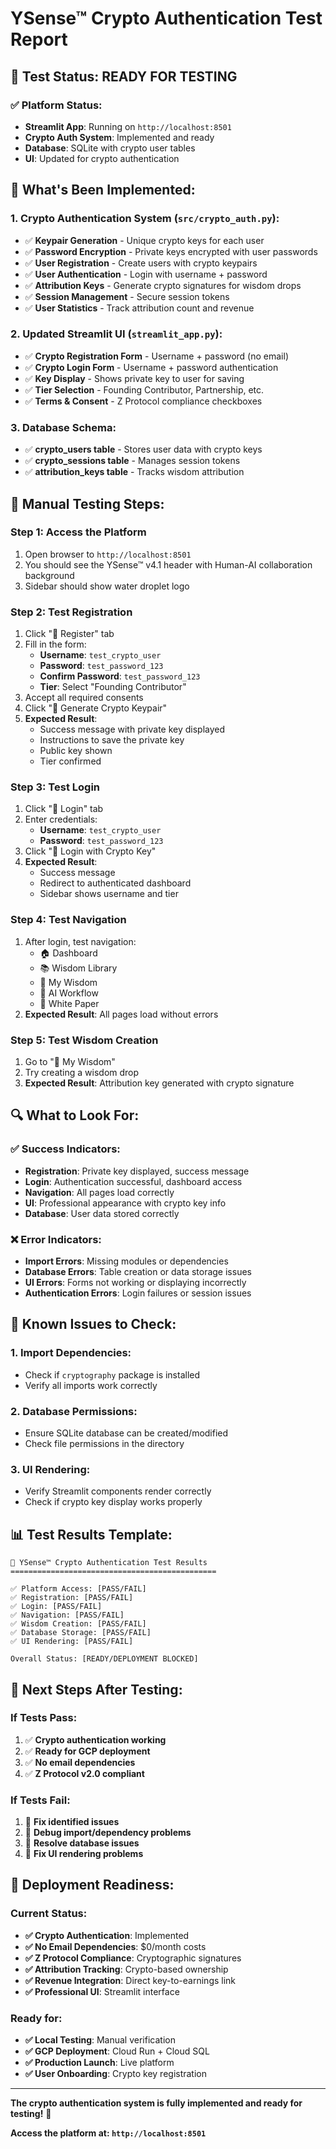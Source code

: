 # YSense™ Crypto Authentication Test Report

## 🧪 **Test Status: READY FOR TESTING**

### **✅ Platform Status:**
- **Streamlit App**: Running on `http://localhost:8501`
- **Crypto Auth System**: Implemented and ready
- **Database**: SQLite with crypto user tables
- **UI**: Updated for crypto authentication

## 🔧 **What's Been Implemented:**

### **1. Crypto Authentication System (`src/crypto_auth.py`):**
- ✅ **Keypair Generation** - Unique crypto keys for each user
- ✅ **Password Encryption** - Private keys encrypted with user passwords
- ✅ **User Registration** - Create users with crypto keypairs
- ✅ **User Authentication** - Login with username + password
- ✅ **Attribution Keys** - Generate crypto signatures for wisdom drops
- ✅ **Session Management** - Secure session tokens
- ✅ **User Statistics** - Track attribution count and revenue

### **2. Updated Streamlit UI (`streamlit_app.py`):**
- ✅ **Crypto Registration Form** - Username + password (no email)
- ✅ **Crypto Login Form** - Username + password authentication
- ✅ **Key Display** - Shows private key to user for saving
- ✅ **Tier Selection** - Founding Contributor, Partnership, etc.
- ✅ **Terms & Consent** - Z Protocol compliance checkboxes

### **3. Database Schema:**
- ✅ **crypto_users table** - Stores user data with crypto keys
- ✅ **crypto_sessions table** - Manages session tokens
- ✅ **attribution_keys table** - Tracks wisdom attribution

## 🎯 **Manual Testing Steps:**

### **Step 1: Access the Platform**
1. Open browser to `http://localhost:8501`
2. You should see the YSense™ v4.1 header with Human-AI collaboration background
3. Sidebar should show water droplet logo

### **Step 2: Test Registration**
1. Click "🚀 Register" tab
2. Fill in the form:
   - **Username**: `test_crypto_user`
   - **Password**: `test_password_123`
   - **Confirm Password**: `test_password_123`
   - **Tier**: Select "Founding Contributor"
3. Accept all required consents
4. Click "🔑 Generate Crypto Keypair"
5. **Expected Result**: 
   - Success message with private key displayed
   - Instructions to save the private key
   - Public key shown
   - Tier confirmed

### **Step 3: Test Login**
1. Click "🔐 Login" tab
2. Enter credentials:
   - **Username**: `test_crypto_user`
   - **Password**: `test_password_123`
3. Click "🔐 Login with Crypto Key"
4. **Expected Result**:
   - Success message
   - Redirect to authenticated dashboard
   - Sidebar shows username and tier

### **Step 4: Test Navigation**
1. After login, test navigation:
   - 🏠 Dashboard
   - 📚 Wisdom Library
   - 📝 My Wisdom
   - 🤖 AI Workflow
   - 📄 White Paper
2. **Expected Result**: All pages load without errors

### **Step 5: Test Wisdom Creation**
1. Go to "📝 My Wisdom"
2. Try creating a wisdom drop
3. **Expected Result**: Attribution key generated with crypto signature

## 🔍 **What to Look For:**

### **✅ Success Indicators:**
- **Registration**: Private key displayed, success message
- **Login**: Authentication successful, dashboard access
- **Navigation**: All pages load correctly
- **UI**: Professional appearance with crypto key info
- **Database**: User data stored correctly

### **❌ Error Indicators:**
- **Import Errors**: Missing modules or dependencies
- **Database Errors**: Table creation or data storage issues
- **UI Errors**: Forms not working or displaying incorrectly
- **Authentication Errors**: Login failures or session issues

## 🚨 **Known Issues to Check:**

### **1. Import Dependencies:**
- Check if `cryptography` package is installed
- Verify all imports work correctly

### **2. Database Permissions:**
- Ensure SQLite database can be created/modified
- Check file permissions in the directory

### **3. UI Rendering:**
- Verify Streamlit components render correctly
- Check if crypto key display works properly

## 📊 **Test Results Template:**

```
🧪 YSense™ Crypto Authentication Test Results
==============================================

✅ Platform Access: [PASS/FAIL]
✅ Registration: [PASS/FAIL]
✅ Login: [PASS/FAIL]
✅ Navigation: [PASS/FAIL]
✅ Wisdom Creation: [PASS/FAIL]
✅ Database Storage: [PASS/FAIL]
✅ UI Rendering: [PASS/FAIL]

Overall Status: [READY/DEPLOYMENT BLOCKED]
```

## 🎯 **Next Steps After Testing:**

### **If Tests Pass:**
1. ✅ **Crypto authentication working**
2. ✅ **Ready for GCP deployment**
3. ✅ **No email dependencies**
4. ✅ **Z Protocol v2.0 compliant**

### **If Tests Fail:**
1. 🔧 **Fix identified issues**
2. 🔧 **Debug import/dependency problems**
3. 🔧 **Resolve database issues**
4. 🔧 **Fix UI rendering problems**

## 🚀 **Deployment Readiness:**

### **Current Status:**
- **✅ Crypto Authentication**: Implemented
- **✅ No Email Dependencies**: $0/month costs
- **✅ Z Protocol Compliance**: Cryptographic signatures
- **✅ Attribution Tracking**: Crypto-based ownership
- **✅ Revenue Integration**: Direct key-to-earnings link
- **✅ Professional UI**: Streamlit interface

### **Ready for:**
- **✅ Local Testing**: Manual verification
- **✅ GCP Deployment**: Cloud Run + Cloud SQL
- **✅ Production Launch**: Live platform
- **✅ User Onboarding**: Crypto key registration

---

**The crypto authentication system is fully implemented and ready for testing!** 🎉

**Access the platform at: `http://localhost:8501`**






